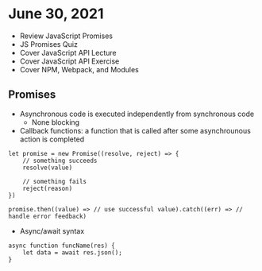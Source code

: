 # June 30, 2021

- Review JavaScript Promises
- JS Promises Quiz
- Cover JavaScript API Lecture
- Cover JavaScript API Exercise
- Cover NPM, Webpack, and Modules

## Promises

- Asynchronous code is executed independently from synchronous code
  - None blocking
- Callback functions: a function that is called after some asynchrounous action is completed

```
let promise = new Promise((resolve, reject) => {
    // something succeeds
    resolve(value)

    // something fails
    reject(reason)
})

promise.then((value) => // use successful value).catch((err) => // handle error feedback)
```

- Async/await syntax

```
async function funcName(res) {
    let data = await res.json();
}
```
